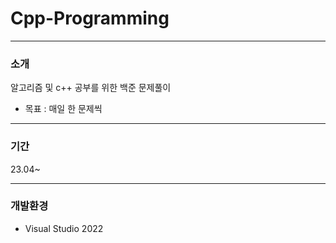 # Cpp-Programming
----
### 소개
알고리즘 및 c++ 공부를 위한 백준 문제풀이
* 목표 : 매일 한 문제씩
---
### 기간
23.04~

---
### 개발환경
* Visual Studio 2022
